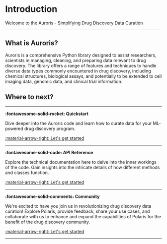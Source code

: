 # Introduction

Welcome to the Auroris - Simplifying Drug Discovery Data Curation

--- 

## What is Auroris?

Auroris is a comprehensive Python library designed to assist researchers, scientists in managing, cleaning, and preparing data relevant to drug discovery. The library offers a range of features and techniques to handle diverse data types commonly encountered in drug discovery, including chemical structures, biological assays, and potentially to be extended to cell imaging data, genomic data, and clinical trial information.


## Where to next?
---

**:fontawesome-solid-rocket:  Quickstart**

Dive deeper into the Auroris code and learn how to curate data for your ML-powered drug discovery program. 

[:material-arrow-right: Let's get started](./tutorials/getting_started.ipynb)

---

**:fontawesome-solid-code:  API Reference**

Explore the technical documentation here to delve into the inner workings of the code. Gain insights into the intricate details of how different methods and classes function.

[:material-arrow-right: Let's get started](./api/curator.md)

---

**:fontawesome-solid-comments:  Community**

We're excited to have you join us in revolutionizing drug discovery data curation! Explore Polaris, provide feedback, share your use cases, and collaborate with us to enhance and expand the capabilities of Polaris for the benefit of the drug discovery community.

[:material-arrow-right: Let's get started](https://discord.gg/vBFd8p6H7u)

---